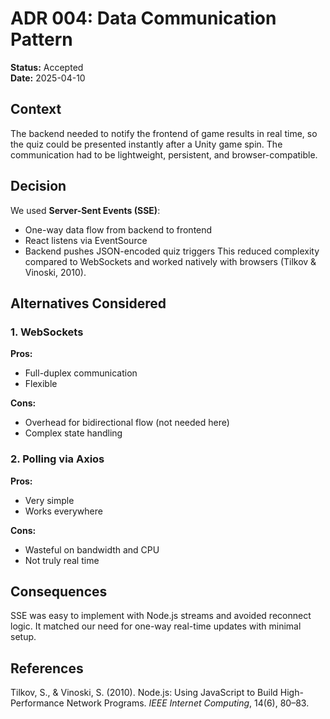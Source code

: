 # ADR 004: Data Communication Pattern

**Status:** Accepted  
**Date:** 2025-04-10

## Context
The backend needed to notify the frontend of game results in real time, so the quiz could be presented instantly after a Unity game spin. The communication had to be lightweight, persistent, and browser-compatible.

## Decision
We used **Server-Sent Events (SSE)**:
- One-way data flow from backend to frontend
- React listens via EventSource
- Backend pushes JSON-encoded quiz triggers
This reduced complexity compared to WebSockets and worked natively with browsers (Tilkov & Vinoski, 2010).

## Alternatives Considered

### 1. WebSockets
**Pros:**
- Full-duplex communication
- Flexible

**Cons:**
- Overhead for bidirectional flow (not needed here)
- Complex state handling

### 2. Polling via Axios
**Pros:**
- Very simple
- Works everywhere

**Cons:**
- Wasteful on bandwidth and CPU
- Not truly real time

## Consequences
SSE was easy to implement with Node.js streams and avoided reconnect logic. It matched our need for one-way real-time updates with minimal setup.

## References
Tilkov, S., & Vinoski, S. (2010). Node.js: Using JavaScript to Build High-Performance Network Programs. *IEEE Internet Computing*, 14(6), 80–83.
